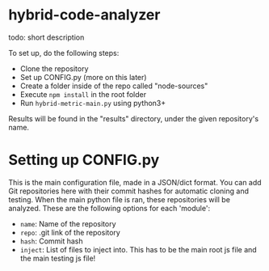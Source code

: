 # hybrid-code-analyzer
todo: short description

To set up, do the following steps:
- Clone the repository
- Set up CONFIG.py (more on this later)
- Create a folder inside of the repo called "node-sources"
- Execute `npm install` in the root folder
- Run `hybrid-metric-main.py` using python3+

Results will be found in the "results" directory, under the given repository's name.

# Setting up CONFIG.py
This is the main configuration file, made in a JSON/dict format. You can add Git repositories here with their commit hashes for automatic cloning and testing. When the main python file is ran, these repositories will be analyzed.
These are the following options for each 'module':
- `name`: Name of the repository
- `repo`: .git link of the repository
- `hash`: Commit hash
- `inject`: List of files to inject into. This has to be the main root js file and the main testing js file!
